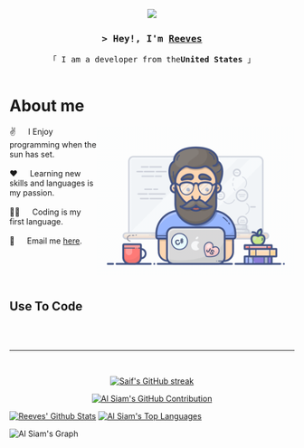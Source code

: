 <p align="center">
  <a href="https://github.com/reevesplayer"><img src="https://readme-typing-svg.herokuapp.com/?lines=Computer%20Science%20Undergraduate;Code%20Enthusiast&center=true&width=380&height=45"></a>
</p>

<!-- Intro  -->
<h3 align="center">
        <samp>&gt; Hey!, I'm
                <b><a target="_blank" href="https://thereeves.dev">Reeves</a></b>
        </samp>
</h3>


<p align="center"> 
  <samp>
    「 I am a developer from the<b>United States</b> 」
    <br>
    <br>
  </samp>
</p>

<!-- About Section -->
 # About me
 
<p>
 <img align="right" width="350" src="/assets/programmer.gif" alt="Coding gif" />
  
 ✌️ &emsp; I Enjoy programming when the sun has set. <br/><br/>
 ❤️ &emsp; Learning new skills and languages is my passion.<br/><br/>
 🧑‍💻 &emsp; Coding is my first language.<br/><br/>
 📧 &emsp; Email me [here](mailto:reevesplayer@outlook.com).

</p>

<br/>
<br/>
<br/>

## Use To Code

<br/>
<br/>
<hr/>
<br/>

<p align="center">
  <a href="https://github.com/reevesplayer">
    <img src="https://github-readme-streak-stats.herokuapp.com/?user=alsiam&theme=radical&border=7F3FBF&background=0D1117" alt="Saif's GitHub streak"/>
  </a>
</p>

<p align="center">
  <a href="https://github.com/reevesplayer">
    <img src="https://github-profile-summary-cards.vercel.app/api/cards/profile-details?username=alsiam&theme=radical" alt="Al Siam's GitHub Contribution"/>
  </a>
</p>

<a> 
    <a href="https://github.com/reevesplayer"><img alt="Reeves' Github Stats" src="https://denvercoder1-github-readme-stats.vercel.app/api?username=alsiam&show_icons=true&count_private=true&theme=react&border_color=7F3FBF&bg_color=0D1117&title_color=F85D7F&icon_color=F8D866" height="192px" width="49.5%"/></a>
  <a href="https://github.com/alsiam"><img alt="Al Siam's Top Languages" src="https://denvercoder1-github-readme-stats.vercel.app/api/top-langs/?username=alsiam&langs_count=8&layout=compact&theme=react&border_color=7F3FBF&bg_color=0D1117&title_color=F85D7F&icon_color=F8D866" height="192px" width="49.5%"/></a>
  <br/>
</a>


![Al Siam's Graph](https://github-readme-activity-graph.vercel.app/graph?username=alsiam&custom_title=Al%20Siam's%20GitHub%20Activity%20Graph&bg_color=0D1117&color=7F3FBF&line=7F3FBF&point=7F3FBF&area_color=FFFFFF&title_color=FFFFFF&area=true)
